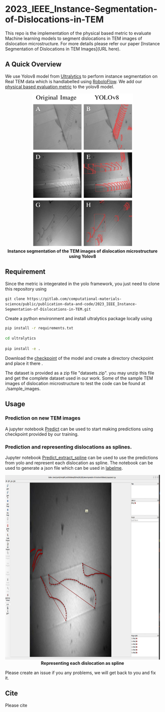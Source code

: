 # 2023_IEEE_Instance-Segmentation-of-Dislocations-in-TEM

This repo is the implementation of the physical based metric to evaluate Machine learning models to segment dislocations in TEM images of dislocation microstructure. For more details please refer our paper [Instance Segmentation of Dislocations in TEM Images](URL here). 

## A Quick Overview 
We use Yolov8 model from [Ultralytics](https://github.com/ultralytics/ultralytics) to perform instance segmentation on Real TEM data which is handlabelled using [RoboloFlow](https://roboflow.com/). We add our [physical based evaluation metric](./ultralytics/ultralytics/yolo/v8/segment/loss.py) to the yolov8 model.  

<div align="center">
  <img width="330" height="500" src="imgs/Result.png">
  <br>
  <b>Instance segmentation of the TEM images of dislocation microstructure using Yolov8</b>
</div>


## Requirement
Since the metric is integerated in the yolo framework, you just need to clone this repository using 

``git clone https://gitlab.com/computational-materials-science/public/publication-data-and-code/2023_IEEE_Instance-Segmentation-of-Dislocations-in-TEM.git``

Create a python environment and install ultralytics package locally using 

```bash
pip install -r requirements.txt

cd ultralytics 

pip install -e . 

```
Download the [checkpoint](https://drive.google.com/file/d/1ABDDwBTycn-z8JIRTqfRIQlycoHlMQNc) of the model and create a directory checkpoint and place it there . 

The dataset is provided as a zip file "datasets.zip". you may unzip this file and get the complete dataset used in our work. Some of the sample TEM images of dislocation microstructure to test the code can be found at ./sample_images. 

## Usage 
### Prediction on new TEM images 
A jupyter notebook [Predict](./Jupyternotebook/Predict.ipynb) can be  used to start making predictions using checkpoint provided by our training.  

### Prediction and representing dislocations as splines. 

Jupyter notebook [Predict_extract_spline](./Jupyternotebook/Predict_extract_spline.ipynb) can be used to use the predictions from yolo and represent each dislocation as spline. The notebook can be used to generate a json file which can be used in [labelme](https://github.com/wkentaro/labelme). 

<div align="center">
  <img width="1000" height="600" src="imgs/labelme.png">
  <br>
  <b>Representing each dislocation as spline </b>
</div>


Please create an issue if you any problems, we will get back to you and fix it. 
## Cite
Please cite 
